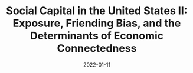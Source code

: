 ---
title: "Social Capital in the United States II: Exposure, Friending Bias, and the Determinants of Economic Connectedness"
collection: wps
coauthors: "Raj Chetty, Matthew O. Jackson, Johannes Stroebel, Theresa Kuchler, Nathaniel Hendren, Robert Fluegge, Federico Gonzalez, Matthew Jacob, Martin Koenen, Eduardo Laguna-Muggenburg, Florian Mudekereza, Tom Rutter, Nicolaj Thor, Wilbur Townsend, Ruby Zhang, Mike Bailey, Pablo Barberá, Monica Bhole, and the Facebook Core Data Science Team"
date: 2022-01-11
outcome: "Revise and Resubmit at <u>Nature</u>"
abstract: 
---